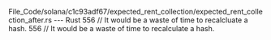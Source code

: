 File_Code/solana/c1c93adf67/expected_rent_collection/expected_rent_collection_after.rs --- Rust
556                     // It would be a waste of time to recalcluate a hash.                                                                                556                     // It would be a waste of time to recalculate a hash.

